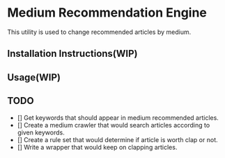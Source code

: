 # Medium Recommendation Engine

This utility is used to change recommended articles by medium.

## Installation Instructions(WIP)

## Usage(WIP)

## TODO

 - [] Get keywords that should appear in medium recommended articles.
 - [] Create a medium crawler that would search articles according to given keywords.
 - [] Create a rule set that would determine if article is worth clap or not.
 - [] Write a wrapper that would keep on clapping articles.
